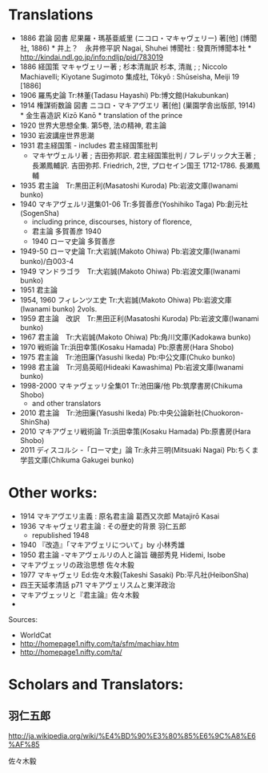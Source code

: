 # Translations

* 1886 	 君論 図書 尼果羅・瑪基亜威里 (ニコロ・マキャヴェリー) 著[他] (博聞社, 1886)
        * 井上？　永井修平訳   Nagai, Shuhei 博聞社 : 發賣所博聞本社
        * http://kindai.ndl.go.jp/info:ndljp/pid/783019
* 1886  経国策 マキャヴェリー著 ; 杉本清胤訳 杉本, 清胤 ; ; Niccolo Machiavelli; Kiyotane Sugimoto 集成社, Tōkyō : Shūseisha, Meiji 19 [1886]
* 1906 羅馬史論 Tr:林董(Tadasu Hayashi) Pb:博文館(Hakubunkan)
* 1914	 権謀術数論 図書 ニコロ・マキアヴエリ 著[他] (巣園学舎出版部, 1914)
        * 金生喜造訳 Kizō Kanō
        * translation of the prince
* 1920 世界大思想全集. 第5卷, 法の精神, 君主論 
* 1930 岩波講座世界思潮
* 1931 君主経国策 - includes 君主経国策批判
    * マキヤヴェルリ著 ; 吉田弥邦訳. 君主経国策批判 / フレデリック大王著 ; 長瀬鳳輔訳. 吉田弥邦. Friedrich, 2世, プロセイン国王 1712-1786. 長瀬鳳輔
* 1935 君主論　Tr:黒田正利(Masatoshi Kuroda) Pb:岩波文庫(Iwanami bunko)
* 1940 マキアヴェルリ選集01-06 Tr:多賀善彦(Yoshihiko Taga) Pb:創元社(SogenSha)
    * including prince, discourses, history of florence,
    * 君主論 多賀善彦 1940 
    * 1940 ローマ史論 多賀善彦
* 1949-50 ローマ史論 Tr:大岩誠(Makoto Ohiwa) Pb:岩波文庫(Iwanami bunko)/白003-4
* 1949 マンドラゴラ　Tr:大岩誠(Makoto Ohiwa) Pb:岩波文庫(Iwanami bunko)
* 1951 君主論
* 1954, 1960 フィレンツエ史 Tr:大岩誠(Makoto Ohiwa) Pb:岩波文庫(Iwanami bunko) 2vols.
* 1959 君主論　改訳　Tr:黒田正利(Masatoshi Kuroda) Pb:岩波文庫(Iwanami bunko)
* 1967 君主論　Tr:大岩誠(Makoto Ohiwa) Pb:角川文庫(Kadokawa bunko)
* 1970 戦術論 Tr:浜田幸策(Kosaku Hamada) Pb:原書房(Hara Shobo)
* 1975 君主論　Tr:池田廉(Yasushi Ikeda) Pb:中公文庫(Chuko bunko)
* 1998 君主論　Tr:河島英昭(Hideaki Kawashima) Pb:岩波文庫(Iwanami bunko)
* 1998-2000 マキァヴェッリ全集01 Tr:池田廉/他 Pb:筑摩書房(Chikuma Shobo)
    * and other translators
* 2010 君主論　Tr:池田廉(Yasushi Ikeda) Pb:中央公論新社(Chuokoron-ShinSha)
* 2010 マキアヴェリ戦術論 Tr:浜田幸策(Kosaku Hamada) Pb:原書房(Hara Shobo)
* 2011 ディスコルシ -「ローマ史」論 Tr:永井三明(Mitsuaki Nagai) Pb:ちくま学芸文庫(Chikuma Gakugei bunko)


# Other works:

* 1914 マキアヴエリ主義 : 原名君主論 葛西又次郎 Matajirō Kasai
* 1936 マキャヴェリ君主論 : その歴史的背景  羽仁五郎
    * republished 1948
* 1940 『改造』「マキアヴェリについて」by 小林秀雄
* 1950 君主論 -マキアヴェルリの人と論旨 磯部秀見 Hidemi, Isobe
* マキアヴェッリの政治思想 佐々木毅
* 1977 マキャヴェリ Ed:佐々木毅(Takeshi Sasaki) Pb:平凡社(HeibonSha)
* 四王天延孝清話
    p71 マキアヴェリスムと東洋政治
* マキアヴェッリと『君主論』佐々木毅
* 

Sources:

* WorldCat
* http://homepage1.nifty.com/ta/sfm/machiav.htm
* http://homepage1.nifty.com/ta/

# Scholars and Translators:

## 羽仁五郎

http://ja.wikipedia.org/wiki/%E4%BD%90%E3%80%85%E6%9C%A8%E6%AF%85

佐々木毅

